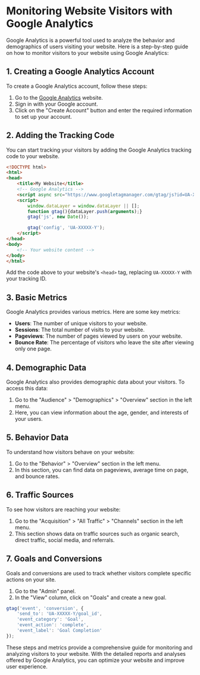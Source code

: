 # Monitoring Website Visitors with Google Analytics

Google Analytics is a powerful tool used to analyze the behavior and demographics of users visiting your website. Here is a step-by-step guide on how to monitor visitors to your website using Google Analytics:

## 1. Creating a Google Analytics Account

To create a Google Analytics account, follow these steps:

1. Go to the [Google Analytics](https://analytics.google.com/) website.
2. Sign in with your Google account.
3. Click on the "Create Account" button and enter the required information to set up your account.

## 2. Adding the Tracking Code

You can start tracking your visitors by adding the Google Analytics tracking code to your website.

```html
<!DOCTYPE html>
<html>
<head>
    <title>My Website</title>
    <!-- Google Analytics -->
    <script async src="https://www.googletagmanager.com/gtag/js?id=UA-XXXXX-Y"></script>
    <script>
        window.dataLayer = window.dataLayer || [];
        function gtag(){dataLayer.push(arguments);}
        gtag('js', new Date());

        gtag('config', 'UA-XXXXX-Y');
    </script>
</head>
<body>
    <!-- Your website content -->
</body>
</html>
```

Add the code above to your website's `<head>` tag, replacing `UA-XXXXX-Y` with your tracking ID.

## 3. Basic Metrics

Google Analytics provides various metrics. Here are some key metrics:

- **Users**: The number of unique visitors to your website.
- **Sessions**: The total number of visits to your website.
- **Pageviews**: The number of pages viewed by users on your website.
- **Bounce Rate**: The percentage of visitors who leave the site after viewing only one page.

## 4. Demographic Data

Google Analytics also provides demographic data about your visitors. To access this data:

1. Go to the "Audience" > "Demographics" > "Overview" section in the left menu.
2. Here, you can view information about the age, gender, and interests of your users.

## 5. Behavior Data

To understand how visitors behave on your website:

1. Go to the "Behavior" > "Overview" section in the left menu.
2. In this section, you can find data on pageviews, average time on page, and bounce rates.

## 6. Traffic Sources

To see how visitors are reaching your website:

1. Go to the "Acquisition" > "All Traffic" > "Channels" section in the left menu.
2. This section shows data on traffic sources such as organic search, direct traffic, social media, and referrals.

## 7. Goals and Conversions

Goals and conversions are used to track whether visitors complete specific actions on your site.

1. Go to the "Admin" panel.
2. In the "View" column, click on "Goals" and create a new goal.

```javascript
gtag('event', 'conversion', {
    'send_to': 'UA-XXXXX-Y/goal_id',
    'event_category': 'Goal',
    'event_action': 'complete',
    'event_label': 'Goal Completion'
});
```

These steps and metrics provide a comprehensive guide for monitoring and analyzing visitors to your website. With the detailed reports and analyses offered by Google Analytics, you can optimize your website and improve user experience.

